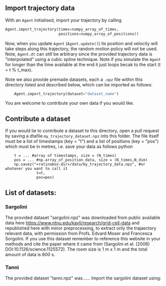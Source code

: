 ## Import trajectory data
With an `Agent` initialised, import your trajectory by calling
```python
Agent.import_trajectory(times=numpy_array_of_times,
                        positions=numpy_array_of_positions))
```
Now, when you update `Agent` (`Agent.update()`) its position and velocity will take steps along this trajectory, the random motion policy will not be used. Note, `Agent.dt` can *still* be arbitrary since the provided trajectory data is "interpolated" using a cubic spline technique. Note if you simulate the `Agent` for longer than the time available at the end it just loops becak to the start (t = t % t_max).

Note we also provide premade datasets, each a `.npz` file within this directory listed and described below, which can be imported as follows:
```python
    Agent.import_trajectory(dataset="dataset_name")
```
You are welcome to contribute your own data if you would like. 


## Contribute a dataset 
If you would lie to contribute a dataset to this directory, open a pull request by saving a dtafile `my_trajectory_dataset.npz` into this folder.
The file itself must be a list of timestamps (key = "t") and a list of positions (key = "pos") which must be in metres, i.e. save your data as follows
python
```
    t = ... #array of timestamps, size = (N_times)
    pos = ... #np.array_of_position_data, size = (N_times,N_dim)
    np.savez("<ratinabox-dir>/data/my_trajectory_data.npz", #or whatever you want to call it
              t=t, 
              pos=pos)
```

## List of datasets: 
### **Sargolini**
The provided dataset "sargolini.npz" was downloaded from public available data here https://www.ntnu.edu/kavli/research/grid-cell-data  and republished here with minor preprocessing, to extract only the trajaectory relevant data, with permission from Profs. Edvard Moser and Francesca Sorgolini. If you use this dataset remember to reference this website in your methods and cite the paper where it came from (Sargolini et al. (2006) DOI:10.1126/science.1125572). The room size is 1 m x 1 m and the total amount of data is 600 s.


### **Tanni**
The provided dataset "tanni.npz" was...... Import the sargolini dataset using:
